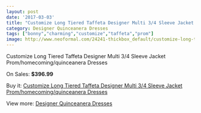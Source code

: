 ```yaml
---
layout: post
date: '2017-03-03'
title: "Customize Long Tiered Taffeta Designer Multi 3/4 Sleeve Jacket Prom/homecoming/quinceanera Dresses"
category: Designer Quinceanera Dresses
tags: ["bonny","charming","customize","taffeta","prom"]
image: http://www.neoformal.com/24241-thickbox_default/customize-long-tiered-taffeta-designer-multi-3-4-sleeve-jacket-prom-homecoming-quinceanera-dresses.jpg
---
```

Customize Long Tiered Taffeta Designer Multi 3/4 Sleeve Jacket Prom/homecoming/quinceanera Dresses

On Sales: **$396.99**
<a href="https://www.neoformal.com/en/designer-quinceanera-dresses/8236-customize-long-tiered-taffeta-designer-multi-3-4-sleeve-jacket-prom-homecoming-quinceanera-dresses.html"><amp-img layout="responsive" width="600" height="600" src="//www.neoformal.com/24241-thickbox_default/customize-long-tiered-taffeta-designer-multi-3-4-sleeve-jacket-prom-homecoming-quinceanera-dresses.jpg" alt="Customize Long Tiered Taffeta Designer Multi 3/4 Sleeve Jacket Prom/homecoming/quinceanera Dresses 0" /></a>
<a href="https://www.neoformal.com/en/designer-quinceanera-dresses/8236-customize-long-tiered-taffeta-designer-multi-3-4-sleeve-jacket-prom-homecoming-quinceanera-dresses.html"><amp-img layout="responsive" width="600" height="600" src="//www.neoformal.com/24242-thickbox_default/customize-long-tiered-taffeta-designer-multi-3-4-sleeve-jacket-prom-homecoming-quinceanera-dresses.jpg" alt="Customize Long Tiered Taffeta Designer Multi 3/4 Sleeve Jacket Prom/homecoming/quinceanera Dresses 1" /></a>
<a href="https://www.neoformal.com/en/designer-quinceanera-dresses/8236-customize-long-tiered-taffeta-designer-multi-3-4-sleeve-jacket-prom-homecoming-quinceanera-dresses.html"><amp-img layout="responsive" width="600" height="600" src="//www.neoformal.com/24243-thickbox_default/customize-long-tiered-taffeta-designer-multi-3-4-sleeve-jacket-prom-homecoming-quinceanera-dresses.jpg" alt="Customize Long Tiered Taffeta Designer Multi 3/4 Sleeve Jacket Prom/homecoming/quinceanera Dresses 2" /></a>
<a href="https://www.neoformal.com/en/designer-quinceanera-dresses/8236-customize-long-tiered-taffeta-designer-multi-3-4-sleeve-jacket-prom-homecoming-quinceanera-dresses.html"><amp-img layout="responsive" width="600" height="600" src="//www.neoformal.com/24244-thickbox_default/customize-long-tiered-taffeta-designer-multi-3-4-sleeve-jacket-prom-homecoming-quinceanera-dresses.jpg" alt="Customize Long Tiered Taffeta Designer Multi 3/4 Sleeve Jacket Prom/homecoming/quinceanera Dresses 3" /></a>

Buy it: [Customize Long Tiered Taffeta Designer Multi 3/4 Sleeve Jacket Prom/homecoming/quinceanera Dresses](https://www.neoformal.com/en/designer-quinceanera-dresses/8236-customize-long-tiered-taffeta-designer-multi-3-4-sleeve-jacket-prom-homecoming-quinceanera-dresses.html "Customize Long Tiered Taffeta Designer Multi 3/4 Sleeve Jacket Prom/homecoming/quinceanera Dresses")

View more: [Designer Quinceanera Dresses](https://www.neoformal.com/en/147-designer-quinceanera-dresses "Designer Quinceanera Dresses")